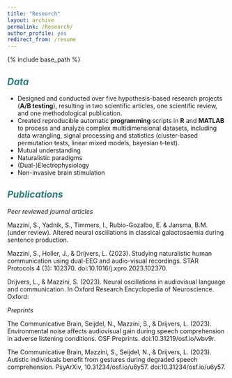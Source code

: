 ```yaml
---
title: "Research"
layout: archive
permalink: /Research/
author_profile: yes
redirect_from: /resume
---
```


{% include base_path %}

## <span style="color: #307D7E"> *Data*  </span> 

* Designed and conducted over five hypothesis-based research projects (**A/B testing**), resulting in two scientific articles, one scientific review, and one methodological publication.
* Created reproducible automatic **programming** scripts in **R** and **MATLAB** to process and analyze complex multidimensional datasets, including data wrangling, signal processing and statistics (cluster-based permutation tests, linear mixed models, bayesian t-test). 
* Mutual understanding
* Naturalistic paradigms
* (Dual-)Electrophysiology
* Non-invasive brain stimulation
  
## <span style="color: #307D7E"> *Publications*  </span> 
*Peer reviewed journal articles*

Mazzini, S., Yadnik, S., Timmers, I., Rubio-Gozalbo, E. & Jansma, B.M. (under review). Altered neural oscillations in classical galactosaemia during sentence production.

Mazzini, S., Holler, J., & Drijvers, L. (2023). Studying naturalistic human communication using dual-EEG and audio-visual recordings. STAR Protocols 4 (3): 102370. doi:10.1016/j.xpro.2023.102370.

Drijvers, L., & Mazzini, S. (2023). Neural oscillations in audiovisual language and communication. In Oxford Research Encyclopedia of Neuroscience. Oxford:

*Preprints*

The Communicative Brain, Seijdel, N., Mazzini, S., & Drijvers, L. (2023). Environmental noise affects audiovisual gain during speech comprehension in adverse listening conditions. OSF Preprints. doi:10.31219/osf.io/wbv9r.

The Communicative Brain, Mazzini, S., Seijdel, N., & Drijvers, L. (2023). Autistic individuals benefit from gestures during degraded speech comprehension. PsyArXiv, 10.31234/osf.io/u6y57. doi:10.31234/osf.io/u6y57.
